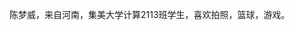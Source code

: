陈梦威，来自河南，集美大学计算2113班学生，喜欢拍照，篮球，游戏。

<!---
waycm/waycm is a ✨ special ✨ repository because its `README.md` (this file) appears on your GitHub profile.
You can click the Preview link to take a look at your changes.
--->
